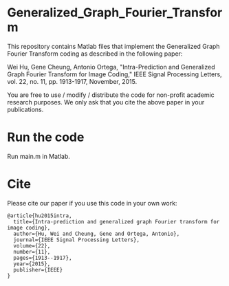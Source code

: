 # Generalized_Graph_Fourier_Transform

This repository contains Matlab files that implement the Generalized Graph Fourier Transform coding as described in the following paper:

Wei Hu, Gene Cheung, Antonio Ortega, "Intra-Prediction and Generalized Graph Fourier Transform for Image Coding," IEEE Signal Processing Letters, vol. 22, no. 11, pp. 1913-1917, November, 2015.

You are free to use / modify / distribute the code for non-profit academic research purposes. We only ask that you cite the above paper in your publications.

# Run the code

Run main.m in Matlab. 

# Cite
Please cite our paper if you use this code in your own work:

    @article{hu2015intra,
      title={Intra-prediction and generalized graph Fourier transform for image coding},
      author={Hu, Wei and Cheung, Gene and Ortega, Antonio},
      journal={IEEE Signal Processing Letters},
      volume={22},
      number={11},
      pages={1913--1917},
      year={2015},
      publisher={IEEE}
    }
